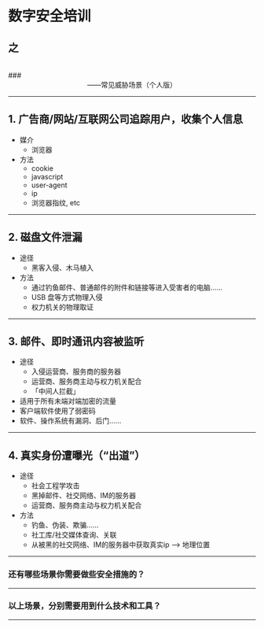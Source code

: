 # 数字安全培训
## 之
<br />
### <center>——常见威胁场景（个人版）</center>

***

## 1. 广告商/网站/互联网公司追踪用户，收集个人信息

- 媒介
	- 浏览器
- 方法
	- cookie
	- javascript
	- user-agent
	- ip
	- 浏览器指纹, etc

***

## 2. 磁盘文件泄漏

- 途径
	- 黑客入侵、木马植入
- 方法
	- 通过钓鱼邮件、普通邮件的附件和链接等进入受害者的电脑……
	- USB 盘等方式物理入侵
	- 权力机关的物理取证

***

## 3. 邮件、即时通讯内容被监听

- 途径
	- 入侵运营商、服务商的服务器
	- 运营商、服务商主动与权力机关配合
	- 「中间人拦截」
- 适用于所有未端对端加密的流量
- 客户端软件使用了弱密码
- 软件、操作系统有漏洞、后门……

***

## 4. 真实身份遭曝光（“出道”）

- 途径
	- 社会工程学攻击
	- 黑掉邮件、社交网络、IM的服务器
	- 运营商、服务商主动与权力机关配合
- 方法
	- 钓鱼、伪装、欺骗……
	- 社工库/社交媒体查询、关联
	- 从被黑的社交网络、IM的服务器中获取真实ip --> 地理位置

***

### 还有哪些场景你需要做些安全措施的？

***

### 以上场景，分别需要用到什么技术和工具？

***


